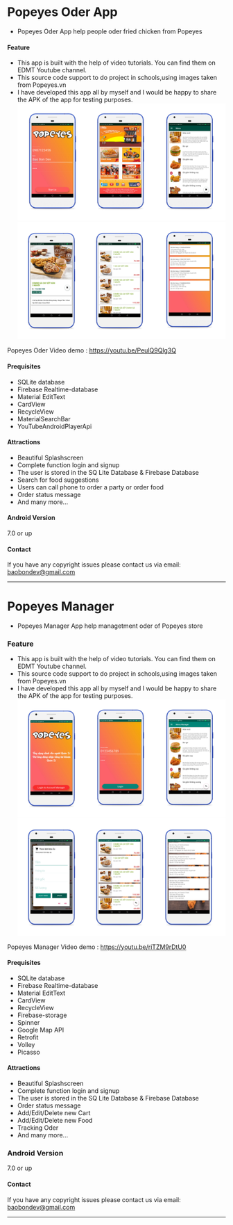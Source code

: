 # Popeyes Oder App
* Popeyes Oder App help people oder fried chicken from Popeyes
#### Feature
* This app is built with the help of video tutorials. You can find them on EDMT Youtube channel.
* This source code support to do project in schools,using images taken from Popeyes.vn
* I have developed this app all by myself and I would be happy to share the APK of the app for testing purposes.
![Android App Oder Popeyes1](https://github.com/baobon/AndroidApp_Oder_Popeyes/blob/master/readme/screenshot1.jpg?raw=true)
![Android App Oder Popeyes2](https://github.com/baobon/AndroidApp_Oder_Popeyes/blob/master/readme/screenshot2.jpg?raw=true)

Popeyes Oder Video demo : https://youtu.be/PeulQ9Qlg3Q

#### Prequisites
-   SQLite database
-   Firebase Realtime-database
-   Material EditText
-   CardView
-   RecycleView
-   MaterialSearchBar
-   YouTubeAndroidPlayerApi

#### Attractions
-   Beautiful Splashscreen
-   Complete function login and signup
-   The user is stored in the SQ Lite Database & Firebase Database
-   Search for food  suggestions
-   Users can call phone to order a party or order food
-   Order status message
-   And many more...

#### Android Version
7.0 or up

#### Contact
If you have any copyright issues please contact us via email: baobondev@gmail.com

---

# Popeyes Manager
* Popeyes Manager App help managetment oder of Popeyes store
### Feature
* This app is built with the help of video tutorials. You can find them on EDMT Youtube channel.
* This source code support to do project in schools,using images taken from Popeyes.vn
* I have developed this app all by myself and I would be happy to share the APK of the app for testing purposes.
![Android App Oder Popeyes1](https://github.com/baobon/AndroidApp_Oder_Popeyes/blob/master/readme/screenshot3.jpg?raw=true)
![Android App Oder Popeyes2](https://github.com/baobon/AndroidApp_Oder_Popeyes/blob/master/readme/screenshot4.jpg?raw=true)

Popeyes Manager Video demo : https://youtu.be/riTZM9rDtU0

#### Prequisites
-   SQLite database
-   Firebase Realtime-database
-   Material EditText
-   CardView
-   RecycleView
-   Firebase-storage
-   Spinner
-   Google Map API
-   Retrofit
-   Volley
-   Picasso

#### Attractions
-   Beautiful Splashscreen
-   Complete function login and signup
-   The user is stored in the SQ Lite Database & Firebase Database
-   Order status message
-   Add/Edit/Delete new Cart
-   Add/Edit/Delete new Food
-   Tracking Oder 
-   And many more...

### Android Version
7.0 or up

#### Contact
If you have any copyright issues please contact us via email: baobondev@gmail.com

---


